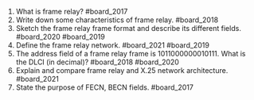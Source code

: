 1. What is frame relay? #board_2017 
2. Write down some characteristics of frame relay. #board_2018 
3. Sketch the frame relay frame format and describe its different fields. #board_2020 #board_2019 
4. Define the frame relay network. #board_2021 #board_2019 
5. The address field of a frame relay frame is 1011000000010111. What is the DLCI (in decimal)? #board_2018 #board_2020 
6. Explain and compare frame relay and X.25 network architecture. #board_2021 
7. State the purpose of FECN, BECN fields. #board_2017 